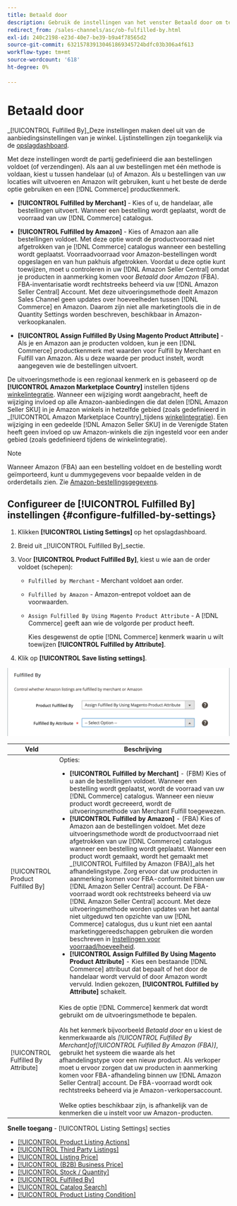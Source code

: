 ```yaml
---
title: Betaald door
description: Gebruik de instellingen van het venster Betaald door om te bepalen hoe de bestellingen van Amazon-aanbiedingen zijn uitgevoerd (verzonden).
redirect_from: /sales-channels/asc/ob-fulfilled-by.html
exl-id: 240c2198-e23d-40e7-be39-b9a4f78565d2
source-git-commit: 632157839130461869345724bdfc03b306a4f613
workflow-type: tm+mt
source-wordcount: '618'
ht-degree: 0%

---
```


# Betaald door

_[!UICONTROL Fulfilled By]_Deze instellingen maken deel uit van de aanbiedingsinstellingen van je winkel. Lijstinstellingen zijn toegankelijk via de [opslagdashboard](./amazon-store-dashboard.md).

Met deze instellingen wordt de partij gedefinieerd die aan bestellingen voldoet (of verzendingen). Als aan al uw bestellingen met één methode is voldaan, kiest u tussen handelaar (u) of Amazon. Als u bestellingen van uw locaties wilt uitvoeren en Amazon wilt gebruiken, kunt u het beste de derde optie gebruiken en een [!DNL Commerce] productkenmerk.

- **[!UICONTROL Fulfilled by Merchant]** - Kies of u, de handelaar, alle bestellingen uitvoert. Wanneer een bestelling wordt geplaatst, wordt de voorraad van uw [!DNL Commerce] catalogus.

- **[!UICONTROL Fulfilled by Amazon]** - Kies of Amazon aan alle bestellingen voldoet. Met deze optie wordt de productvoorraad niet afgetrokken van je [!DNL Commerce] catalogus wanneer een bestelling wordt geplaatst. Voorraadvoorraad voor Amazon-bestellingen wordt opgeslagen en van hun pakhuis afgetrokken. Voordat u deze optie kunt toewijzen, moet u controleren in uw [!DNL Amazon Seller Central] omdat je producten in aanmerking komen voor _Betaald door Amazon_ (FBA). FBA-inventarisatie wordt rechtstreeks beheerd via uw [!DNL Amazon Seller Central] Account. Met deze uitvoeringsmethode deelt Amazon Sales Channel geen updates over hoeveelheden tussen [!DNL Commerce] en Amazon. Daarom zijn niet alle marketingtools die in de Quantity Settings worden beschreven, beschikbaar in Amazon-verkoopkanalen.

- **[!UICONTROL Assign Fulfilled By Using Magento Product Attribute]** - Als je en Amazon aan je producten voldoen, kun je een [!DNL Commerce] productkenmerk met waarden voor Fulfill by Merchant en Fulfill van Amazon. Als u deze waarde per product instelt, wordt aangegeven wie de bestellingen uitvoert.

De uitvoeringsmethode is een regionaal kenmerk en is gebaseerd op de **[!UICONTROL Amazon Marketplace Country]** instellen tijdens [winkelintegratie](./store-integration.md). Wanneer een wijziging wordt aangebracht, heeft de wijziging invloed op alle Amazon-aanbiedingen die dat delen [!DNL Amazon Seller SKU] in je Amazon winkels in hetzelfde gebied (zoals gedefinieerd in _[!UICONTROL Amazon Marketplace Country]_tijdens [winkelintegratie](./store-integration.md)). Een wijziging in een gedeelde [!DNL Amazon Seller SKU] in de Verenigde Staten heeft geen invloed op uw Amazon-winkels die zijn ingesteld voor een ander gebied (zoals gedefinieerd tijdens de winkelintegratie).

>[!NOTE]
>
>Wanneer Amazon (FBA) aan een bestelling voldoet en de bestelling wordt geïmporteerd, kunt u dummygegevens voor bepaalde velden in de orderdetails zien. Zie [Amazon-bestellingsgegevens](./amazon-order-details.md).

## Configureer de [!UICONTROL Fulfilled By] instellingen {#configure-fulfilled-by-settings}

1. Klikken **[!UICONTROL Listing Settings]** op het opslagdashboard.

1. Breid uit _[!UICONTROL Fulfilled By]_sectie.

1. Voor **[!UICONTROL Product Fulfilled By]**, kiest u wie aan de order voldoet (schepen):

   - `Fulfilled by Merchant` - Merchant voldoet aan order.

   - `Fulfilled by Amazon` - Amazon-entrepot voldoet aan de voorwaarden.

   - `Assign Fulfilled By Using Magento Product Attribute` - A [!DNL Commerce] geeft aan wie de volgorde per product heeft.

      Kies desgewenst de optie [!DNL Commerce] kenmerk waarin u wilt toewijzen **[!UICONTROL Fulfilled by Attribute]**.

1. Klik op **[!UICONTROL Save listing settings]**.

![Betaald door instellingen](assets/amazon-fulfilled-by.png)

| Veld | Beschrijving |
|--- |--- |
| [!UICONTROL Product Fulfilled By] | Opties:<ul><li>**[!UICONTROL Fulfilled by Merchant]** - (FBM) Kies of u aan de bestellingen voldoet. Wanneer een bestelling wordt geplaatst, wordt de voorraad van uw [!DNL Commerce] catalogus. Wanneer een nieuw product wordt gecreeerd, wordt de uitvoeringsmethode van Merchant Fulfill toegewezen.</li><li>**[!UICONTROL Fulfilled by Amazon]** - (FBA) Kies of Amazon aan de bestellingen voldoet. Met deze uitvoeringsmethode wordt de productvoorraad niet afgetrokken van uw [!DNL Commerce] catalogus wanneer een bestelling wordt geplaatst. Wanneer een product wordt gemaakt, wordt het gemaakt met _[!UICONTROL Fulfilled by Amazon (FBA)]_als het afhandelingstype. Zorg ervoor dat uw producten in aanmerking komen voor FBA-conformiteit binnen uw [!DNL Amazon Seller Central] account. De FBA-voorraad wordt ook rechtstreeks beheerd via uw [!DNL Amazon Seller Central] account. Met deze uitvoeringsmethode worden updates van het aantal niet uitgeduwd ten opzichte van uw [!DNL Commerce] catalogus, dus u kunt niet een aantal marketinggereedschappen gebruiken die worden beschreven in [Instellingen voor voorraad/hoeveelheid](./stock-quantity.md).</li><li>**[!UICONTROL Assign Fulfilled By Using Magento Product Attribute]** - Kies een bestaande [!DNL Commerce] attribuut dat bepaalt of het door de handelaar wordt vervuld of door Amazon wordt vervuld. Indien gekozen, **[!UICONTROL Fulfilled by Attribute]** schakelt.</li></ul> |
| [!UICONTROL Fulfilled By Attribute] | Kies de optie [!DNL Commerce] kenmerk dat wordt gebruikt om de uitvoeringsmethode te bepalen.<br><br>Als het kenmerk bijvoorbeeld _Betaald door_ en u kiest de kenmerkwaarde als _[!UICONTROL Fulfilled By Merchant]_of_[!UICONTROL Fulfilled By Amazon (FBA)]_, gebruikt het systeem die waarde als het afhandelingstype voor een nieuw product. Als verkoper moet u ervoor zorgen dat uw producten in aanmerking komen voor FBA-afhandeling binnen uw [!DNL Amazon Seller Central] account. De FBA-voorraad wordt ook rechtstreeks beheerd via je Amazon-verkopersaccount.<br><br>Welke opties beschikbaar zijn, is afhankelijk van de kenmerken die u instelt voor uw Amazon-producten. |

**Snelle toegang** - [!UICONTROL Listing Settings] secties

- [[!UICONTROL Product Listing Actions]](./product-listing-actions.md)
- [[!UICONTROL Third Party Listings]](./third-party-listing-settings.md)
- [[!UICONTROL Listing Price]](./listing-price.md)
- [[!UICONTROL (B2B) Business Price]](./business-pricing.md)
- [[!UICONTROL Stock / Quantity]](./stock-quantity.md)
- [[!UICONTROL Fulfilled By]](./fulfilled-by.md)
- [[!UICONTROL Catalog Search]](./catalog-search.md)
- [[!UICONTROL Product Listing Condition]](./product-listing-condition.md)
